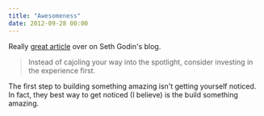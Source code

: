 ```yaml
---
title: "Awesomeness"
date: 2012-09-28 00:00
---
```


Really [great article](http://sethgodin.typepad.com/seths_blog/2012/09/coming-from-a-loud-place.html) over on Seth Godin's blog.

> Instead of cajoling your way into the spotlight, consider investing in the experience first.

The first step to building something amazing isn't getting yourself noticed. In fact, they best way to get noticed (I believe) is the build something amazing.

<!-- more -->
